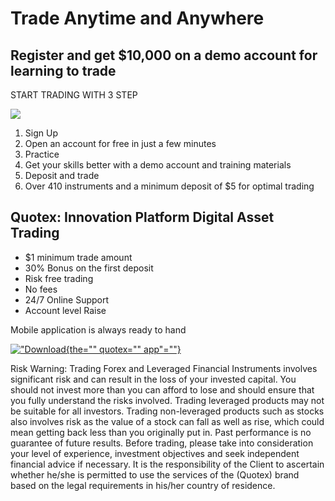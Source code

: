 # Trade Anytime and Anywhere

## Register and get \$10,000 on a demo account for learning to trade

START TRADING WITH 3 STEP

[![](https://static.quotex.io/files/3_en/300_250.jpg)](https://traff.sbs/brokerqxlid)

1.  Sign Up
2.  Open an account for free in just a few minutes
3.  Practice
4.  Get your skills better with a demo account and training materials
5.  Deposit and trade
6.  Over 410 instruments and a minimum deposit of \$5 for optimal
    trading

## Quotex: Innovation Platform Digital Asset Trading

-   \$1 minimum trade amount
-   30% Bonus on the first deposit
-   Risk free trading
-   No fees
-   24/7 Online Support
-   Account level Raise

Mobile application is always ready to hand

[!["Download](\%22https://6d2ab22e.rocketcdn.me/wp-content/uploads/2023/08/download-1-300x47.png\%22){the=""
quotex="" app"=""}](\%22https://traff.sbs/brokerqxsignup\%22)

Risk Warning: Trading Forex and Leveraged Financial Instruments involves
significant risk and can result in the loss of your invested capital.
You should not invest more than you can afford to lose and should ensure
that you fully understand the risks involved. Trading leveraged products
may not be suitable for all investors. Trading non-leveraged products
such as stocks also involves risk as the value of a stock can fall as
well as rise, which could mean getting back less than you originally put
in. Past performance is no guarantee of future results. Before trading,
please take into consideration your level of experience, investment
objectives and seek independent financial advice if necessary. It is the
responsibility of the Client to ascertain whether he/she is permitted to
use the services of the (Quotex) brand based on the legal requirements
in his/her country of residence.

